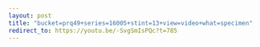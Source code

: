 ```yaml
---
layout: post
title: "bucket=prq49+series=16005+stint=13+view=video+what=specimen"
redirect_to: https://youtu.be/-SvgSmIsPQc?t=785
---
```

